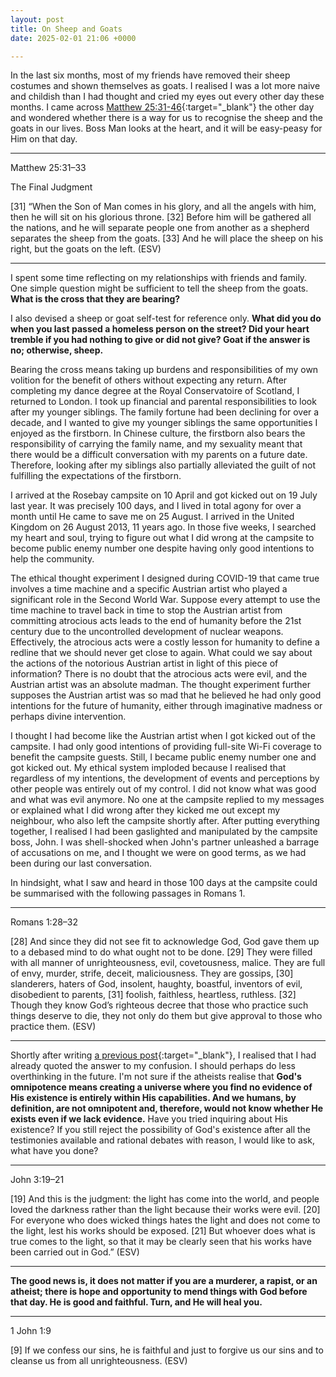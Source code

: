 ```yaml
---
layout: post
title: On Sheep and Goats
date: 2025-02-01 21:06 +0000

---
```


In the last six months, most of my friends have removed their sheep costumes and shown themselves as goats. I realised I was a lot more naive and childish than I had thought and cried my eyes out every other day these months. I came across [Matthew 25:31-46](https://www.esv.org/Matthew+25:31%E2%80%9346/){:target="_blank"} the other day and wondered whether there is a way for us to recognise the sheep and the goats in our lives. Boss Man looks at the heart, and it will be easy-peasy for Him on that day.

---

Matthew 25:31–33

The Final Judgment

[31] “When the Son of Man comes in his glory, and all the angels with him, then he will sit on his glorious throne. [32] Before him will be gathered all the nations, and he will separate people one from another as a shepherd separates the sheep from the goats. [33] And he will place the sheep on his right, but the goats on the left. (ESV)

---

I spent some time reflecting on my relationships with friends and family. One simple question might be sufficient to tell the sheep from the goats. **What is the cross that they are bearing?**

I also devised a sheep or goat self-test for reference only. **What did you do when you last passed a homeless person on the street? Did your heart tremble if you had nothing to give or did not give? Goat if the answer is no; otherwise, sheep.**

Bearing the cross means taking up burdens and responsibilities of my own volition for the benefit of others without expecting any return. After completing my dance degree at the Royal Conservatoire of Scotland, I returned to London. I took up financial and parental responsibilities to look after my younger siblings. The family fortune had been declining for over a decade, and I wanted to give my younger siblings the same opportunities I enjoyed as the firstborn. In Chinese culture, the firstborn also bears the responsibility of carrying the family name, and my sexuality meant that there would be a difficult conversation with my parents on a future date. Therefore, looking after my siblings also partially alleviated the guilt of not fulfilling the expectations of the firstborn.

I arrived at the Rosebay campsite on 10 April and got kicked out on 19 July last year. It was precisely 100 days, and I lived in total agony for over a month until He came to save me on 25 August. I arrived in the United Kingdom on 26 August 2013, 11 years ago. In those five weeks, I searched my heart and soul, trying to figure out what I did wrong at the campsite to become public enemy number one despite having only good intentions to help the community.

The ethical thought experiment I designed during COVID-19 that came true involves a time machine and a specific Austrian artist who played a significant role in the Second World War. Suppose every attempt to use the time machine to travel back in time to stop the Austrian artist from committing atrocious acts leads to the end of humanity before the 21st century due to the uncontrolled development of nuclear weapons. Effectively, the atrocious acts were a costly lesson for humanity to define a redline that we should never get close to again. What could we say about the actions of the notorious Austrian artist in light of this piece of information? There is no doubt that the atrocious acts were evil, and the Austrian artist was an absolute madman. The thought experiment further supposes the Austrian artist was so mad that he believed he had only good intentions for the future of humanity, either through imaginative madness or perhaps divine intervention.

I thought I had become like the Austrian artist when I got kicked out of the campsite. I had only good intentions of providing full-site Wi-Fi coverage to benefit the campsite guests. Still, I became public enemy number one and got kicked out. My ethical system imploded because I realised that regardless of my intentions, the development of events and perceptions by other people was entirely out of my control. I did not know what was good and what was evil anymore. No one at the campsite replied to my messages or explained what I did wrong after they kicked me out except my neighbour, who also left the campsite shortly after. After putting everything together, I realised I had been gaslighted and manipulated by the campsite boss, John. I was shell-shocked when John's partner unleashed a barrage of accusations on me, and I thought we were on good terms, as we had been during our last conversation.

In hindsight, what I saw and heard in those 100 days at the campsite could be summarised with the following passages in Romans 1.

---

Romans 1:28–32

[28] And since they did not see fit to acknowledge God, God gave them up to a debased mind to do what ought not to be done. [29] They were filled with all manner of unrighteousness, evil, covetousness, malice. They are full of envy, murder, strife, deceit, maliciousness. They are gossips, [30] slanderers, haters of God, insolent, haughty, boastful, inventors of evil, disobedient to parents, [31] foolish, faithless, heartless, ruthless. [32] Though they know God’s righteous decree that those who practice such things deserve to die, they not only do them but give approval to those who practice them. (ESV)

---

Shortly after writing [a previous post](../on-my-language/){:target="_blank"}, I realised that I had already quoted the answer to my confusion. I should perhaps do less overthinking in the future. I'm not sure if the atheists realise that **God's omnipotence means creating a universe where you find no evidence of His existence is entirely within His capabilities. And we humans, by definition, are not omnipotent and, therefore, would not know whether He exists even if we lack evidence.** Have you tried inquiring about His existence? If you still reject the possibility of God's existence after all the testimonies available and rational debates with reason, I would like to ask, what have you done?

---

John 3:19–21

[19] And this is the judgment: the light has come into the world, and people loved the darkness rather than the light because their works were evil. [20] For everyone who does wicked things hates the light and does not come to the light, lest his works should be exposed. [21] But whoever does what is true comes to the light, so that it may be clearly seen that his works have been carried out in God.” (ESV)

---

**The good news is, it does not matter if you are a murderer, a rapist, or an atheist; there is hope and opportunity to mend things with God before that day. He is good and faithful. Turn, and He will heal you.**

---

1 John 1:9

[9] If we confess our sins, he is faithful and just to forgive us our sins and to cleanse us from all unrighteousness. (ESV)
